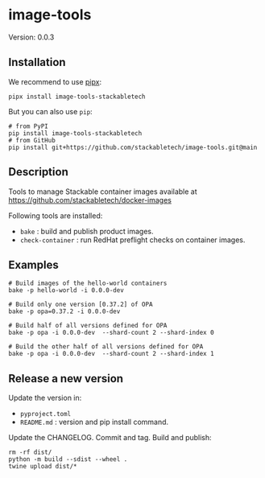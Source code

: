 # image-tools

Version: 0.0.3

## Installation

We recommend to use [pipx](https://pypa.github.io/pipx/):

    pipx install image-tools-stackabletech

But you can also use `pip`:

    # from PyPI
    pip install image-tools-stackabletech
    # from GitHub
    pip install git+https://github.com/stackabletech/image-tools.git@main

## Description

Tools to manage Stackable container images available at https://github.com/stackabletech/docker-images

Following tools are installed:

* `bake` : build and publish product images.
* `check-container` : run RedHat preflight checks on container images.

## Examples

    # Build images of the hello-world containers
    bake -p hello-world -i 0.0.0-dev

    # Build only one version [0.37.2] of OPA
    bake -p opa=0.37.2 -i 0.0.0-dev

    # Build half of all versions defined for OPA
    bake -p opa -i 0.0.0-dev  --shard-count 2 --shard-index 0

    # Build the other half of all versions defined for OPA
    bake -p opa -i 0.0.0-dev  --shard-count 2 --shard-index 1

## Release a new version

Update the version in:

* `pyproject.toml`
* `README.md` : version and pip install command.

Update the CHANGELOG.
Commit and tag.
Build and publish:

    rm -rf dist/
    python -m build --sdist --wheel .
    twine upload dist/*
